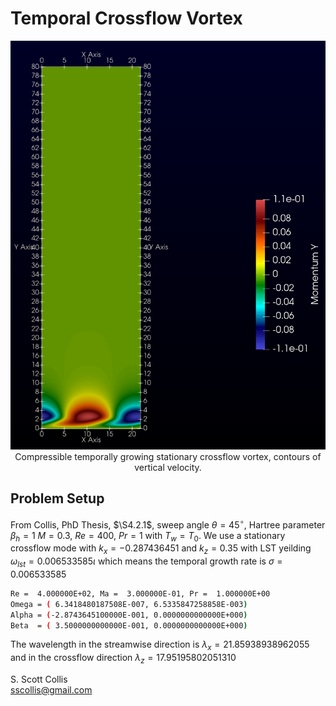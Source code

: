 # Temporal Crossflow Vortex 

<p align=center>
<img src=https://github.com/sscollis/lns3d/blob/master/test/CFwave/temporal/v.png>
<br>Compressible temporally growing stationary crossflow vortex, contours 
of vertical velocity.</p>

## Problem Setup

From Collis, PhD Thesis, $\S4.2.1$, sweep angle $\theta=45^\circ$, 
Hartree parameter $\beta_h = 1$ $M = 0.3$, $Re = 400$, $Pr = 1$ 
with $T_w = T_0$. We use a stationary crossflow mode with $k_x = -0.287436451$
and $k_z = 0.35$ with LST yeilding $\omega_{lst} = 0.006533585 \iota$ which 
means the temporal growth rate is $\sigma = 0.006533585$

```bash
Re =  4.000000E+02, Ma =  3.000000E-01, Pr =  1.000000E+00
Omega = ( 6.3418480187508E-007, 6.5335847258858E-003)
Alpha = (-2.8743645100000E-001, 0.0000000000000E+000)
Beta  = ( 3.5000000000000E-001, 0.0000000000000E+000)
```

The wavelength in the streamwise direction is $\lambda_x = 21.85938938962055$ 
and in the crossflow direction $\lambda_z = 17.95195802051310$

S. Scott Collis\
sscollis@gmail.com 
